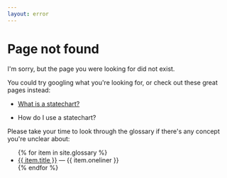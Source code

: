 ```yaml
---
layout: error
---
```


# Page not found

I'm sorry, but the page you were looking for did not exist.

You could try googling what you're looking for, or check out these great pages instead:

- [What is a statechart?]()

- How do I use a statechart?

Please take your time to look through the glossary if there's any concept you're unclear about:

<ul>
{% for item in site.glossary %}
   <li><a href="{{ item.url }}">{{ item.title }}</a> — {{ item.oneliner }}</li>
{% endfor %}
</ul>

